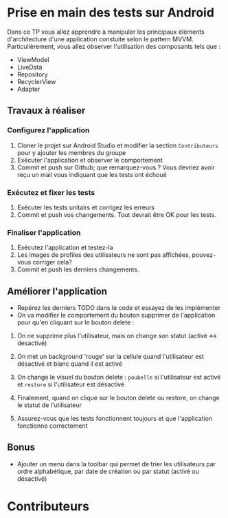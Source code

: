 # Prise en main des tests sur Android

Dans ce TP vous allez apprendre à manipuler les principaux éléments d'architecture d'une application
constuite selon le pattern MVVM. Particulièrement, vous allez observer l'utilisation des composants
tels que :

- ViewModel
- LiveData
- Repository
- RecyclerView
- Adapter

## Travaux à réaliser

### Configurez l'application

1. Cloner le projet sur Android Studio et modifier la section `Contributeurs` pour y ajouter les
   membres du groupe
2. Exécuter l'application et observer le comportement
3. Commit et push sur Github; que remarquez-vous ? Vous devriez avoir reçu un mail vous indiquant
   que les tests ont échoué

### Exécutez et fixer les tests

1. Exécuter les tests unitairs et corrigez les erreurs
5. Commit et push vos changements. Tout devrait être OK pour les tests.

### Finaliser l'application

1. Exécutez l'application et testez-la
2. Les images de profiles des utilisateurs ne sont pas affichées, pouvez-vous corriger cela?
3. Commit et push les derniers changements.

## Améliorer l'application
- Repérez les derniers TODO dans le code et essayez de les implémenter
- On va modifier le comportement du bouton supprimer de l'application pour qu'en cliquant sur le
  bouton delete :

1. On ne supprime plus l'utilisateur, mais on change son statut (activé <-> desactivé)
2. On met un background 'rouge' sur la cellule quand l'utilisateur est désactivé et blanc quand il
   est activé
3. On change le visuel du bouton delete : `poubelle` si l'utilisateur est activé et `restore` si
   l'utilisateur est désactivé
4. Finalement, quand on clique sur le bouton delete ou restore, on change le statut de l'utilisateur

5. Assurez-vous que les tests fonctionnent toujours et que l'application fonctionne correctement

## Bonus
- Ajouter un menu dans la toolbar qui permet de trier les utilisateurs par ordre alphabétique, par
  date de création ou par statut (activé ou désactivé)
# Contributeurs
